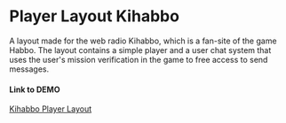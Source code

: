 # Player Layout Kihabbo
A layout made for the web radio Kihabbo, which is a fan-site of the game Habbo. The layout contains a simple player and a user chat system that uses the user's mission verification in the game to free access to send messages.

#### Link to DEMO
[Kihabbo Player Layout](https://wallaceviniciusdev.github.io/Player-Layout-Kihabbo/)
